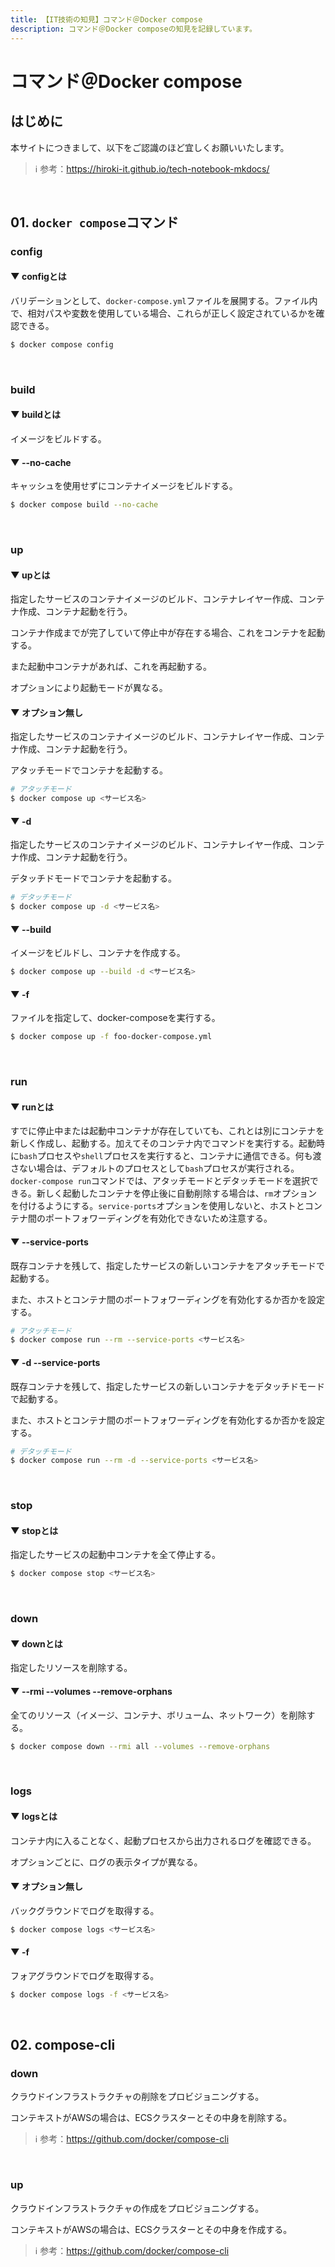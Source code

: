 ```yaml
---
title: 【IT技術の知見】コマンド＠Docker compose
description: コマンド＠Docker composeの知見を記録しています。
---
```


# コマンド＠Docker compose

## はじめに

本サイトにつきまして、以下をご認識のほど宜しくお願いいたします。



> ℹ️ 参考：https://hiroki-it.github.io/tech-notebook-mkdocs/

<br>

## 01. ```docker compose```コマンド

### config

#### ▼ configとは

バリデーションとして、```docker-compose.yml```ファイルを展開する。ファイル内で、相対パスや変数を使用している場合、これらが正しく設定されているかを確認できる。

```bash
$ docker compose config
```

<br>

### build

#### ▼ buildとは

イメージをビルドする。



#### ▼ --no-cache

キャッシュを使用せずにコンテナイメージをビルドする。



```bash
$ docker compose build --no-cache
```

<br>

### up 

#### ▼ upとは

指定したサービスのコンテナイメージのビルド、コンテナレイヤー作成、コンテナ作成、コンテナ起動を行う。

コンテナ作成までが完了していて停止中が存在する場合、これをコンテナを起動する。

また起動中コンテナがあれば、これを再起動する。

オプションにより起動モードが異なる。



#### ▼ オプション無し

指定したサービスのコンテナイメージのビルド、コンテナレイヤー作成、コンテナ作成、コンテナ起動を行う。

アタッチモードでコンテナを起動する。



```bash
# アタッチモード
$ docker compose up <サービス名>
```

#### ▼ -d

指定したサービスのコンテナイメージのビルド、コンテナレイヤー作成、コンテナ作成、コンテナ起動を行う。

デタッチドモードでコンテナを起動する。



```bash
# デタッチモード
$ docker compose up -d <サービス名>
```

#### ▼ --build

イメージをビルドし、コンテナを作成する。



```bash
$ docker compose up --build -d <サービス名>
```

#### ▼ -f

ファイルを指定して、docker-composeを実行する。

```bash
$ docker compose up -f foo-docker-compose.yml
```

<br>

### run

#### ▼ runとは

すでに停止中または起動中コンテナが存在していても、これとは別にコンテナを新しく作成し、起動する。加えてそのコンテナ内でコマンドを実行する。起動時に```bash```プロセスや```shell```プロセスを実行すると、コンテナに通信できる。何も渡さない場合は、デフォルトのプロセスとして```bash```プロセスが実行される。```docker-compose run```コマンドでは、アタッチモードとデタッチモードを選択できる。新しく起動したコンテナを停止後に自動削除する場合は、```rm```オプションを付けるようにする。```service-ports```オプションを使用しないと、ホストとコンテナ間のポートフォワーディングを有効化できないため注意する。

#### ▼ --service-ports

既存コンテナを残して、指定したサービスの新しいコンテナをアタッチモードで起動する。

また、ホストとコンテナ間のポートフォワーディングを有効化するか否かを設定する。



```bash
# アタッチモード
$ docker compose run --rm --service-ports <サービス名>
```

#### ▼ -d --service-ports

既存コンテナを残して、指定したサービスの新しいコンテナをデタッチドモードで起動する。

また、ホストとコンテナ間のポートフォワーディングを有効化するか否かを設定する。



```bash
# デタッチモード
$ docker compose run --rm -d --service-ports <サービス名>
```

<br>

### stop

#### ▼ stopとは

指定したサービスの起動中コンテナを全て停止する。



```bash
$ docker compose stop <サービス名>
```

<br>

### down

#### ▼ downとは

指定したリソースを削除する。



#### ▼ --rmi --volumes --remove-orphans

全てのリソース（イメージ、コンテナ、ボリューム、ネットワーク）を削除する。



```bash
$ docker compose down --rmi all --volumes --remove-orphans
```

<br>

### logs

#### ▼ logsとは

コンテナ内に入ることなく、起動プロセスから出力されるログを確認できる。

オプションごとに、ログの表示タイプが異なる。



#### ▼ オプション無し

バックグラウンドでログを取得する。



```bash
$ docker compose logs <サービス名>
```

#### ▼ -f

フォアグラウンドでログを取得する。



```bash
$ docker compose logs -f <サービス名>
```

<br>

## 02. compose-cli

### down

クラウドインフラストラクチャの削除をプロビジョニングする。

コンテキストがAWSの場合は、ECSクラスターとその中身を削除する。



> ℹ️ 参考：https://github.com/docker/compose-cli

<br>

### up

クラウドインフラストラクチャの作成をプロビジョニングする。

コンテキストがAWSの場合は、ECSクラスターとその中身を作成する。



> ℹ️ 参考：https://github.com/docker/compose-cli

<br>
